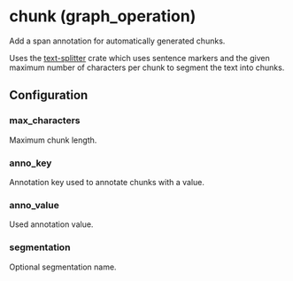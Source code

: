 # chunk (graph_operation)

Add a span annotation for automatically generated chunks.

Uses the [text-splitter](https://crates.io/crates/text-splitter) crate which
uses sentence markers and the given maximum number of characters per chunk
to segment the text into chunks.

## Configuration

###  max_characters

Maximum chunk length.

###  anno_key

Annotation key used to annotate chunks with a value.

###  anno_value

Used annotation value.

###  segmentation

Optional segmentation name.

